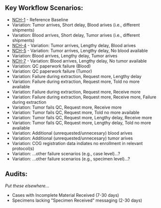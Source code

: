 ## Key Workflow Scenarios:
* [NCH-1](NCH-1.md) - Reference Baseline
* Variation: Tumor arrives, Short delay, Blood arives (i.e., different shipments)
* Variation: Blood arrives, Short delay, Tumor arives (i.e., different shipments)
* [NCH-4](NCH-4.md) - Variation: Tumor arrives, Lengthy delay, Blood arives
* [NCH-5](NCH-5.md) - Variation: Tumor arrives, Lengthy delay, No blood available
* Variation: Blood arrives, Lengthy delay, Tumor arives
* [NCH-7](NCH-7.md) - Variation: Blood arrives, Lengthy delay, No tumor available
* Variation: QC paperwork failure (Blood)
* Variation: QC paperwork failure (Tumor)
* Variation: Failure during extraction, Request more, Lengthy delay
* Variation: Failure during extraction, Request more, Told no more available
* Variation: Failure during extraction, Request more, Receive more
* Variation: Failure during extraction, Request more, Receive more, Failure during extraction
* Variation: Tumor fails QC, Request more, Receive more
* Variation: Tumor fails QC, Request more, Told no more available
* Variation: Tumor fails QC, Request more, Lengthy delay, Receive more
* Variation: Tumor fails QC, Request more, Lengthy delay, Told no more available
* Variation: Additional (unrequested/unnecesary) blood arives
* Variation: Additional (unrequested/unnecesary) tumor arives
* Variation: COG registration data indiates no enrollment in relevant protocol(s)
* Variation: ...other failure scenarios (e.g., case level)...?
* Variation: ...other failure scenarios (e.g., specimen level)...?

## Audits:
_Put these elsewhere..._
* Cases with Incomplete Material Received (7-30 days)
* Specimens lacking "Specimen Received" messaging (2-30 days)
